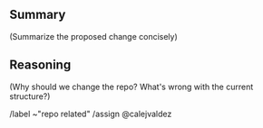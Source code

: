 ## Summary

(Summarize the proposed change concisely)

## Reasoning

(Why should we change the repo? What's wrong with the current structure?)

/label ~"repo related"
/assign @calejvaldez
